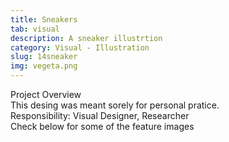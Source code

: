 ```yaml
---
title: Sneakers
tab: visual
description: A sneaker illustrtion
category: Visual - Illustration
slug: 14sneaker
img: vegeta.png
---
```


<div class="lg:p-4 pt-4 mb-4 text-pryColor font-bold text-2xl lg:text-4xl">
  Project Overview
</div>

<div class="lg:p-4 mb-4 leading-9">
This desing was meant sorely for personal pratice.
<div class="pt-4 ">
 <span class = "text-pryColor font-bold"> Responsibility:</span> Visual Designer, Researcher
</div>
</div>

<!--more-->

  <div class="mt-14 pt-4 lg:p-4 mb-4 leading-9">
  Check below for some of the feature images
  </div>

   <div class="mt-14">
    <div><dynamic-image filename="vegeta4.png"></dynamic-image> </div>
        <div class ="mt-14"><dynamic-image filename="vegeta3.png"></dynamic-image> </div>
                <div class ="mt-14"><dynamic-image filename="vegeta2.png"></dynamic-image> </div>
  </div>

